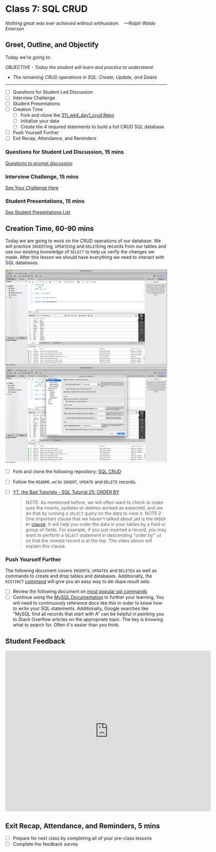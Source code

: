 # Class 7: SQL CRUD

<!-- ! HIDE FROM STUDENT; INSTRUCTOR ONLY CONTENT -->
<!-- ## Instructor Only Content - HIDE FROM STUDENTS -->

<!-- ! END INSTRUCTOR ONLY CONTENT -->

*Nothing great was ever achieved without enthusiasm. —Ralph Waldo Emerson*

## Greet, Outline, and Objectify

<!-- SMART: Specific, Measurable, Attainable, Relevant, and Timely. -->
<!-- https://examples.yourdictionary.com/well-written-examples-of-learning-objectives.html -->

Today we're going to:
  
*OBJECTIVE - Today the student will learn and practice to understand:*

* *The remaining CRUD operations in SQL: Create, Update, and Delete*

*****

- [ ] Questions for Student Led Discussion
- [ ] Interview Challenge
- [ ] Student Presentations
- [ ] Creation Time
    * [ ] Fork and clone the [311_wk4_day1_crud Repo](https://github.com/AustinCodingAcademy/311_wk4_day1_crud)
    * [ ] Initialize your data
    * [ ] Create the 4 required statements to build a full CRUD SQL database.
- [ ] Push Yourself Further
- [ ] Exit Recap, Attendance, and Reminders

### Questions for Student Led Discussion, 15 mins
<!-- This section should be structured with the 5E model: https://lesley.edu/article/empowering-students-the-5e-model-explained -->

[Questions to prompt discussion](./../additionalResources/questionsForDiscussion/qfd-class-7.md)

### Interview Challenge, 15 mins
<!-- The last two E happen here: elaborate and evaluate  -->
<!-- this sections should have a challenge that can be solved with the skills they've learned since their last class. -->
<!-- ! HIDDEN CONTENT: INSTRUCTOR ONLY -->
[See Your Challenge Here](./../additionalResources/interviewChallenges.md)
<!-- ! END HIDDEN CONTENT: INSTRUCTOR ONLY -->

### Student Presentations, 15 mins

[See Student Presentations List](./../additionalResources/studentPresentations.md)

## Creation Time, 60-90 mins

Today we are going to work on the CRUD operations of our database. We will practice `INSERT`ing, `UPDATE`ing and `DELETE`ing records from our tables and use our existing knowledge of `SELECT` to help us verify the changes we made. After this lesson we should have everything we need to interact with SQL databases.

![class-seven-sql-crud-delete-example](./../images/class-seven-sql-crud-delete-example.png)
![class-seven-sql-crud-delete-preferences](./../images/class-seven-sql-crud-delete-preferences.png)

- [ ] Fork and clone the following repository: [SQL CRUD](https://github.com/AustinCodingAcademy/311_wk4_day1_crud)
- [ ] Follow the `README.md` to `INSERT`, `UPDATE` and `DELETE` records.
- [ ] [YT, the Bad Tutorials - SQL Tutorial 25: ORDER BY](https://youtu.be/6YGvqrwQ9d4)

    > NOTE: As mentioned before, we will often want to check to make sure the inserts, updates or deletes worked as expected, and we do that by running a `SELECT` query on the data to view it.
    > NOTE 2: One important clause that we haven't talked about yet is the `ORDER BY` [clause](https://www.w3schools.com/sql/sql_orderby.asp). It will help you order the data in your tables by a field or group of fields. For example, if you just inserted a record, you may want to perform a `SELECT` statement in descending "order by" `id` so that the newest record is at the top. The video above will explain this clause.

### Push Yourself Further

The following document covers `INSERT`s, `UPDATE`s and `DELETE`s as well as commands to create and drop tables and databases. Additionally, the `DISTINCT` [command](https://www.w3schools.com/sql/sql_distinct.asp) will give you an easy way to de-dupe result sets.

- [ ] Review the following document on [most popular sql commands](https://www.webhostface.com/blog/most-popular-mysql-commands/)
- [ ] Continue using the [MySQL Documentation](https://dev.mysql.com/doc/) to further your learning. You will need to continuously reference docs like this in order to know how to write your SQL statements. Additionally, Google searches like "MySQL find all records that start with A" can be helpful in pointing you to Stack Overflow articles on the appropriate topic. The key is knowing what to search for. Often it's easier than you think.

## Student Feedback

<iframe src="https://docs.google.com/forms/d/e/1FAIpQLScjuL10i2xFGMWRwkjtgAL8F1Y5ipMPPjtTCDzkO1ZBcxUYZA/viewform?embedded=true" width="640" height="500" frameborder="0" marginheight="0" marginwidth="0">Loading…</iframe>

## Exit Recap, Attendance, and Reminders, 5 mins

- [ ] Prepare for next class by completing all of your pre-class lessons
- [ ] Complete the feedback survey

<!-- <iframe id="openedx-zollege" src="https://openedx.zollege.com/feedback" style="width: 100%; height: 500px; border: 0">Browser not compatible.</iframe>
<script src="https://openedx.zollege.com/assets/index.js" type="application/javascript"></script> -->

<!-- TODO Create 3 question exit questions -->

<!-- TODO INSERT Student Feedback From -->

<!-- TODO INSERT *HIDDEN* Instructor Feedback Form -->
